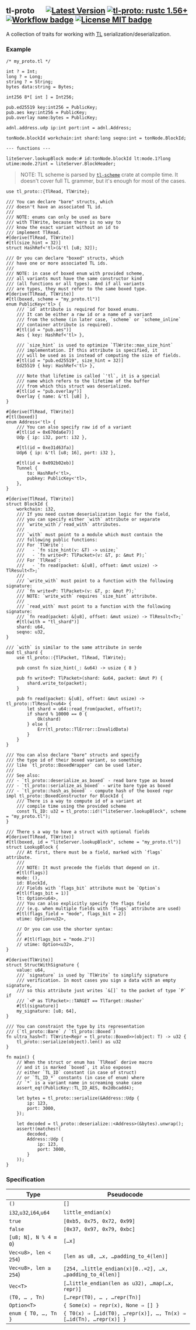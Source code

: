 ## tl-proto &emsp; [![Latest Version]][crates.io] [![tl-proto: rustc 1.56+]][Rust 1.56] [![Workflow badge]][Workflow] [![License MIT badge]][License MIT]

[Latest Version]: https://img.shields.io/crates/v/tl-proto.svg

[crates.io]: https://crates.io/crates/tl-proto

[tl-proto: rustc 1.56+]: https://img.shields.io/badge/rustc-1.56+-lightgray.svg

[Rust 1.56]: https://blog.rust-lang.org/2021/10/21/Rust-1.56.0.html

[Workflow badge]: https://img.shields.io/github/actions/workflow/status/broxus/tl-proto/master.yml?branch=master

[Workflow]: https://github.com/broxus/tl-proto/actions?query=workflow%3Amaster

[License MIT badge]: https://img.shields.io/badge/license-MIT-blue.svg

[License MIT]: https://opensource.org/licenses/MIT

A collection of traits for working with [TL](https://core.telegram.org/mtproto/TL) serialization/deserialization.

### Example

```text
/* my_proto.tl */

int ? = Int;
long ? = Long;
string ? = String;
bytes data:string = Bytes;

int256 8*[ int ] = Int256;

pub.ed25519 key:int256 = PublicKey;
pub.aes key:int256 = PublicKey;
pub.overlay name:bytes = PublicKey;

adnl.address.udp ip:int port:int = adnl.Address;

tonNode.blockId workchain:int shard:long seqno:int = tonNode.BlockId;

--- functions ---

liteServer.lookupBlock mode:# id:tonNode.blockId lt:mode.1?long utime:mode.2?int = liteServer.BlockHeader;
```

> NOTE: TL scheme is parsed by [`tl-scheme`](./scheme) crate at compile time.
> It doesn't cover full TL grammer, but it's enough for most of the cases.

```rust,ignore
use tl_proto::{TlRead, TlWrite};

/// You can declare "bare" structs, which
/// doesn't have an associated TL id.
///
/// NOTE: enums can only be used as bare
/// with TlWrite, because there is no way to
/// know the exact variant without an id to
/// implement TlRead.
#[derive(TlRead, TlWrite)]
#[tl(size_hint = 32)]
struct HashRef<'tl>(&'tl [u8; 32]);

/// Or you can declare "boxed" structs, which
/// have one or more associated TL ids.
///
/// NOTE: in case of boxed enum with provided scheme,
/// all variants must have the same constructor kind
/// (all functions or all types). And if all variants
/// are types, they must refer to the same boxed type.
#[derive(TlRead, TlWrite)]
#[tl(boxed, scheme = "my_proto.tl")]
enum PublicKey<'tl> {
    /// `id` attribute is required for boxed enums.
    /// It can be either a raw id or a name of a variant
    /// from the scheme (in later case, `scheme` or `scheme_inline`
    /// container attribute is required).
    #[tl(id = "pub.aes")]
    Aes { key: HashRef<'tl> },

    /// `size_hint` is used to optimize `TlWrite::max_size_hint`
    /// implementation. If this attribute is specified, it
    /// will be used as is instead of computing the size of fields.
    #[tl(id = "pub.ed25519", size_hint = 32)]
    Ed25519 { key: HashRef<'tl> },

    /// Note that lifetime is called `'tl`, it is a special
    /// name which refers to the lifetime of the buffer
    /// from which this struct was deserialized.
    #[tl(id = "pub.overlay")]
    Overlay { name: &'tl [u8] },
}

#[derive(TlRead, TlWrite)]
#[tl(boxed)]
enum Address<'tl> {
    /// You can also specify raw id of a variant
    #[tl(id = 0x670da6e7)]
    Udp { ip: i32, port: i32 },

    #[tl(id = 0xe31d63fa)]
    Udp6 { ip: &'tl [u8; 16], port: i32 },

    #[tl(id = 0x092b02eb)]
    Tunnel {
        to: HashRef<'tl>,
        pubkey: PublicKey<'tl>,
    },
}

#[derive(TlRead, TlWrite)]
struct BlockId {
    workchain: i32,
    /// If you need custom deserialization logic for the field,
    /// you can specify either `with` attribute or separate
    /// `write_with`/`read_with` attributes.
    ///
    /// `with` must point to a module which must contain the
    /// following public functions:
    /// For `TlWrite`:
    ///   - `fn size_hint(v: &T) -> usize;`
    ///   - `fn write<P: TlPacket>(v: &T, p: &mut P);`
    /// For `TlRead`:
    ///   - `fn read(packet: &[u8], offset: &mut usize) -> TlResult<T>;`
    ///
    /// `write_with` must point to a function with the following signature:
    /// `fn write<P: TlPacket>(v: &T, p: &mut P);`
    /// NOTE: `write_with` requires `size_hint` attribute.
    ///
    /// `read_with` must point to a function with the following signature:
    /// `fn read(packet: &[u8], offset: &mut usize) -> TlResult<T>;`
    #[tl(with = "tl_shard")]
    shard: u64,
    seqno: u32,
}

/// `with` is similar to the same attribute in serde
mod tl_shard {
    use tl_proto::{TlPacket, TlRead, TlWrite};

    pub const fn size_hint(_: &u64) -> usize { 8 }

    pub fn write<P: TlPacket>(shard: &u64, packet: &mut P) {
        shard.write_to(packet);
    }

    pub fn read(packet: &[u8], offset: &mut usize) -> tl_proto::TlResult<u64> {
        let shard = u64::read_from(packet, offset)?;
        if shard % 10000 == 0 {
            Ok(shard)
        } else {
            Err(tl_proto::TlError::InvalidData)
        }
    }
}

/// You can also declare "bare" structs and specify
/// the type id of their boxed variant, so something
/// like `tl_proto::BoxedWrapper` can be used later.
///
/// See also:
/// - `tl_proto::deserialize_as_boxed` - read bare type as boxed
/// - `tl_proto::serialize_as_boxed` - write bare type as boxed
/// - `tl_proto::hash_as_boxed` - compute hash of the boxed repr
impl tl_proto::BoxedConstructor for BlockId {
    /// There is a way to compute id of a variant at
    /// compile time using the provided scheme
    const TL_ID: u32 = tl_proto::id!("liteServer.lookupBlock", scheme = "my_proto.tl");
}

/// There s a way to have a struct with optional fields
#[derive(TlRead, TlWrite)]
#[tl(boxed, id = "liteServer.lookupBlock", scheme = "my_proto.tl")]
struct LookupBlock {
    /// At first, there must be a field, marked with `flags` attribute.
    ///
    /// NOTE: It must precede the fields that depend on it.
    #[tl(flags)]
    mode: (),
    id: BlockId,
    /// Fields with `flags_bit` attribute must be `Option`s
    #[tl(flags_bit = 1)]
    lt: Option<u64>,
    /// You can also explicitly specify the flags field
    /// (e.g. when multiple fields with `flags` attribute are used)
    #[tl(flags_field = "mode", flags_bit = 2)]
    utime: Option<u32>,

    // Or you can use the shorter syntax:
    //
    // #[tl(flags_bit = "mode.2")]
    // utime: Option<u32>,
}

#[derive(TlWrite)]
struct StructWithSignature {
    value: u64,
    /// `signature` is used by `TlWrite` to simplify signature
    /// verification. In most cases you sign a data with an empty signature,
    /// so this attribute just writes `&[]` to the packet of type `P` if
    /// `<P as TlPacket>::TARGET == TlTarget::Hasher`
    #[tl(signature)]
    my_signature: [u8; 64],
}

/// You can constraint the type by its representation
/// (`tl_proto::Bare` / `tl_proto::Boxed`)
fn ultra_hash<T: TlWrite<Repr = tl_proto::Boxed>>(object: T) -> u32 {
    tl_proto::serialize(object).len() as u32
}

fn main() {
    // When the struct or enum has `TlRead` derive macro
    // and it is marked `boxed`, it also exposes
    // either `TL_ID` constant (in case of struct)
    // or `TL_ID_*` constants (in case of enum) where
    // `*` is a variant name in screaming snake case
    assert_eq!(PublicKey::TL_ID_AES, 0x2dbcadd4);

    let bytes = tl_proto::serialize(&Address::Udp {
        ip: 123,
        port: 3000,
    });

    let decoded = tl_proto::deserialize::<Address>(&bytes).unwrap();
    assert!(matches!(
        decoded,
        Address::Udp {
            ip: 123,
            port: 3000,
        }
    ));
}
```

### Specification

| Type | Pseudocode |
| -------- | -------- |
| `()` | `[]` |
| `i32`,`u32`,`i64`,`u64` | `little_endian(x)` |
| `true` | `[0xb5, 0x75, 0x72, 0x99]` |
| `false` | `[0x37, 0x97, 0x79, 0xbc]`
| `[u8; N], N % 4 ≡ 0`) | `[…x]` |
| `Vec<u8>, len < 254`) | <code>[len as u8, …x, …padding_to_4(len)]</code> |
| `Vec<u8>, len ≥ 254`) | <code>[254, …little_endian(x)[0..=2], …x, …padding_to_4(len)]</code> |
| `Vec<T>` | `[…little_endian(len as u32), …map(…x, repr)]` |
| `(T0, … , Tn)` | `[…repr(T0), … , …repr(Tn)]`  |
| `Option<T>` | `{ Some(x) ⇒ repr(x), None ⇒ [] }` |
| `enum { T0, …, Tn }` | `{ T0(x) ⇒ […id(T0), …repr(x)], …, Tn(x) ⇒ […id(Tn), …repr(x)] }` |
